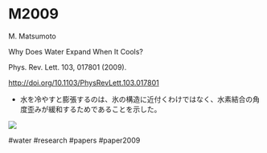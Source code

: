 # M2009

M. Matsumoto

Why Does Water Expand When It Cools?

Phys. Rev. Lett. 103, 017801 (2009).

http://doi.org/10.1103/PhysRevLett.103.017801


* 水を冷やすと膨張するのは、氷の構造に近付くわけではなく、水素結合の角度歪みが緩和するためであることを示した。

![](https://i.gyazo.com/19e94a51a08a8d421b040d38d38acba2.jpg)





#water #research #papers #paper2009



